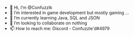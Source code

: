 - 👋 Hi, I’m @Confuzzlk
- 👀 I’m interested in game development but mostly gaming ...
- 🌱 I’m currently learning Java, SQL and JSON
- 💞️ I’m looking to collaborate on nothing
- 📫 How to reach me: Discord - Confuzzle'd#4979

<!---
Confuzzlk/Confuzzlk is a ✨ special ✨ repository because its `README.md` (this file) appears on your GitHub profile.
You can click the Preview link to take a look at your changes.
--->
